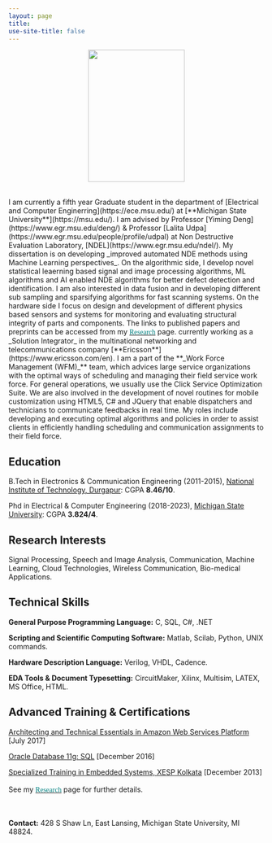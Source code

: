 ```yaml
---
layout: page
title: 
use-site-title: false
---
```

<center>
  <figure>
  <img src="img/2.jpg"  width="190" height="260">
</figure>
</center>
<br/>
I am currently a fifth year Graduate student in the department of [Electrical and Computer Enginerring](https://ece.msu.edu/) at [**Michigan State University**](https://msu.edu/). I am advised by Professor [Yiming Deng](https://www.egr.msu.edu/deng/) & Professor [Lalita Udpa](https://www.egr.msu.edu/people/profile/udpal) at Non Destructive Evaluation Laboratory, [NDEL](https://www.egr.msu.edu/ndel/). My dissertation is on developing _improved automated NDE methods using Machine Learning perspectives_. On the algorithmic side, I develop novel statistical leaerning based signal and image processing algorithms, ML algorithms and AI enabled NDE algorithms  for better defect detection and identification. I am also interested in data fusion and in developing different sub sampling and sparsifying algorithms for fast scanning systems. On the hardware side I focus on design and development of different physics based sensors and systems for monitoring and evaluating structural integrity of parts and components. The links to published papers and preprints can be accessed from my <a href='https://submukherjee.github.io/Research/'><font face="verdana" color="teal">Research</font></a> page.    currently working as a _Solution Integrator_ in the multinational networking and telecommunications company [**Ericsson**](https://www.ericsson.com/en). I am a part of the **_Work Force Management (WFM)_** team, which advices large service organizations with the optimal ways of scheduling and managing their field service work force. For general operations, we usually use the Click Service Optimization Suite. We are also involved in the development of novel routines for mobile customization using HTML5, C# and JQuery that enable dispatchers and technicians to communicate feedbacks in real time. My roles include developing and executing optimal algorithms and policies in order to assist clients in efficiently handling scheduling and communication assignments to their field force.   

<a name="Education">Education</a>
----------

 B.Tech in Electronics & Communication Engineering (2011-2015), [National Institute of Technology, Durgapur](http://www.nitdgp.ac.in/): CGPA **8.46/10**.
 
 Phd in Electrical & Computer Engineering (2018-2023), [Michigan State University](https://msu.edu/): CGPA **3.824/4**. 


<a name="Interests">Research Interests</a>
----------

Signal Processing, Speech and Image Analysis, Communication, Machine Learning, Cloud Technologies,  Wireless Communication, Bio-medical Applications.


<a name="Skills">Technical Skills</a>
----------

**General Purpose Programming Language:** C, SQL, C#, .NET

**Scripting and Scientific Computing Software:** Matlab, Scilab, Python, UNIX commands.

**Hardware Description Language:** Verilog, VHDL, Cadence.

**EDA Tools &amp; Document Typesetting:** CircuitMaker, Xilinx, Multisim, LATEX, MS Office, HTML.

<a name="Training">Advanced Training & Certifications</a>
----------

<a href="https://aws.amazon.com/training/course-descriptions/architect/">Architecting and Technical Essentials in Amazon Web Services Platform</a> [July 2017]

<a href="https://education.oracle.com/pls/web_prod-plq-dad/db_pages.getpage?page_id=5001&get_params=p_exam_id:1Z0-051">Oracle Database 11g: SQL</a> [December 2016]

<a href="http://www.xesp.in//training-details/Embedded-Systems/57/57/">Specialized Training in Embedded Systems, XESP Kolkata</a> [December 2013]
<br/>
<br/>
See my <a href='https://submukherjee.github.io/Research/'><font face="verdana" color="teal">Research</font></a> page for further details.
<br/>
<br/>

<br/>
<b>Contact:</b>
428 S Shaw Ln,
East Lansing, 
Michigan State University,
MI 48824.
<br/>
